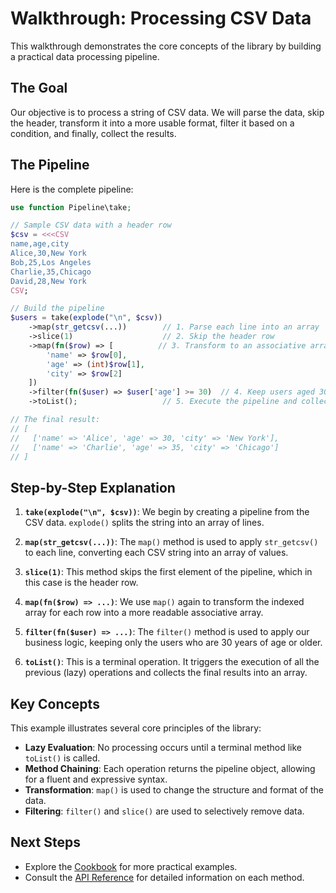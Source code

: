 # Walkthrough: Processing CSV Data

This walkthrough demonstrates the core concepts of the library by building a practical data processing pipeline.

## The Goal

Our objective is to process a string of CSV data. We will parse the data, skip the header, transform it into a more usable format, filter it based on a condition, and finally, collect the results.

## The Pipeline

Here is the complete pipeline:

```php
use function Pipeline\take;

// Sample CSV data with a header row
$csv = <<<CSV
name,age,city
Alice,30,New York
Bob,25,Los Angeles
Charlie,35,Chicago
David,28,New York
CSV;

// Build the pipeline
$users = take(explode("\n", $csv))
    ->map(str_getcsv(...))        // 1. Parse each line into an array
    ->slice(1)                    // 2. Skip the header row
    ->map(fn($row) => [          // 3. Transform to an associative array
        'name' => $row[0],
        'age' => (int)$row[1],
        'city' => $row[2]
    ])
    ->filter(fn($user) => $user['age'] >= 30)  // 4. Keep users aged 30 or over
    ->toList();                   // 5. Execute the pipeline and collect results

// The final result:
// [
//   ['name' => 'Alice', 'age' => 30, 'city' => 'New York'],
//   ['name' => 'Charlie', 'age' => 35, 'city' => 'Chicago']
// ]
```

## Step-by-Step Explanation

1.  **`take(explode("\n", $csv))`**: We begin by creating a pipeline from the CSV data. `explode()` splits the string into an array of lines.

2.  **`map(str_getcsv(...))`**: The `map()` method is used to apply `str_getcsv()` to each line, converting each CSV string into an array of values.

3.  **`slice(1)`**: This method skips the first element of the pipeline, which in this case is the header row.

4.  **`map(fn($row) => ...)`**: We use `map()` again to transform the indexed array for each row into a more readable associative array.

5.  **`filter(fn($user) => ...)`**: The `filter()` method is used to apply our business logic, keeping only the users who are 30 years of age or older.

6.  **`toList()`**: This is a terminal operation. It triggers the execution of all the previous (lazy) operations and collects the final results into an array.

## Key Concepts

This example illustrates several core principles of the library:

-   **Lazy Evaluation**: No processing occurs until a terminal method like `toList()` is called.
-   **Method Chaining**: Each operation returns the pipeline object, allowing for a fluent and expressive syntax.
-   **Transformation**: `map()` is used to change the structure and format of the data.
-   **Filtering**: `filter()` and `slice()` are used to selectively remove data.

## Next Steps

-   Explore the [Cookbook](../cookbook/index.md) for more practical examples.
-   Consult the [API Reference](../api/creation.md) for detailed information on each method.
